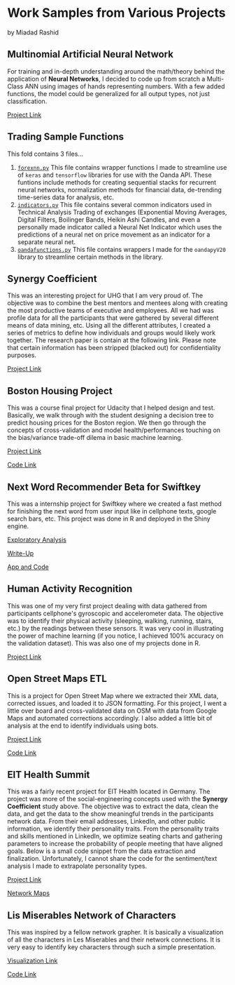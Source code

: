 
# Work Samples from Various Projects

by Miadad Rashid

## Multinomial Artificial Neural Network

For training and in-depth understanding around the math/theory behind the application of **Neural Networks**, I decided to code up from scratch a Multi-Class ANN using images of hands representing numbers.  With a few added functions, the model could be generalized for all output types, not just classification.

[Project Link](https://github.com/thedurphy/Portfolio/blob/master/Deep%20Learning%20Tests/Multinomial%20ANN%20with%20Regularization%20and%20Optimization.ipynb)

## Trading Sample Functions

This fold contains 3 files...
1. [`forexnn.py`](https://github.com/thedurphy/Portfolio/blob/master/Trading%20Sample%20Functions/forexnn.py)
This file contains wrapper functions I made to streamline use of `keras` and `tensorflow` libraries for use with the Oanda API.  These funtions include methods for creating sequential stacks for recurrent neural networks, normalization methods for financial data, de-trending time-series data for analysis, etc.
2. [`indicators.py`](https://github.com/thedurphy/Portfolio/blob/master/Trading%20Sample%20Functions/indicators.py)
This file contains several common indicators used in Technical Analysis Trading of exchanges (Exponential Moving Averages, Digital Filters, Boilinger Bands, Heikin Ashi Candles, and even a personally made indicator called a Neural Net Indicator which uses the predictions of a neural net on price movement as an indicator for a separate neural net.
3. [`oandafunctions.py`](https://github.com/thedurphy/Portfolio/blob/master/Trading%20Sample%20Functions/oandafunctions.py)
This file contains wrappers I made for the `oandapyV20` library to streamline certain methods in the library.

## Synergy Coefficient

This was an interesting project for UHG that I am very proud of.  The objective was to combine the best mentors and mentees along with creating the most productive teams of executive and employees.  All we had was profile data for all the participants that were gathered by several different means of data mining, etc.  Using all the different attributes, I created a series of metrics to define how individuals and groups would likely work together.  The research paper is contain at the following link.  Please note that certain information has been stripped (blacked out) for confidentiality purposes.

[Project Link](https://htmlpreview.github.io/?https://github.com/thedurphy/Portfolio/blob/master/UHN%20NML%20Reasoning.html)

## Boston Housing Project
This was a course final project for Udacity that I helped design and test.  Basically, we walk through with the student designing a decision tree to predict housing prices for the Boston region.  We then go through the concepts of cross-validation and model health/performances touching on the bias/variance trade-off dilema in basic machine learning.

[Project Link](https://github.com/thedurphy/Portfolio/blob/master/boston_housing.pdf)

[Code Link](https://github.com/thedurphy/Portfolio/blob/master/boston_housing.py)

## Next Word Recommender Beta for Swiftkey
This was a internship project for Swiftkey where we created a fast method for finishing the next word from user input like in cellphone texts, google search bars, etc.  This project was done in R and deployed in the Shiny engine.

[Exploratory Analysis](https://rpubs.com/theDurphy/milestone)

[Write-Up](https://rpubs.com/theDurphy/wordpredpres)

[App and Code](https://thedurphy.shinyapps.io/wordpred/)

## Human Activity Recognition
This was one of my very first project dealing with data gathered from participants cellphone's gyroscopic and accelerometer data.  The objective was to identify their physical activity (sleeping, walking, running, stairs, etc.) by the readings between these sensors.  It was very cool in illustrating the power of machine learning (if you notice, I achieved 100% accuracy on the validation dataset).  This was also one of my projects done in R.

[Project Link](https://htmlpreview.github.io/?https://github.com/thedurphy/Portfolio/blob/master/pmlProject.html)

## Open Street Maps ETL
This is a project for Open Street Map where we extracted their XML data, corrected issues, and loaded it to JSON formatting.  For this project, I went a little over board and cross-validated data on OSM with data from Google Maps and automated corrections accordingly.  I also added a little bit of analysis at the end to identify individuals using bots.

[Project Link](https://github.com/thedurphy/Portfolio/blob/master/osmproject.pdf)

[Code Link](https://github.com/thedurphy/Portfolio/blob/master/osmproject.py)

## EIT Health Summit
This was a fairly recent project for EIT Health located in Germany.  The project was more of the social-engineering concepts used with the **Synergy Coefficient** study above.  The objective was to extract the data, clean the data, and get the data to the show meaningful trends in the participants network data.  From their email addresses, LinkedIn, and other public information, we identify their personality traits.  From the personality traits and skills mentioned in LinkedIn, we optimize seating charts and gathering parameters to increase the probability of people meeting that have aligned goals.  Below is a small code snippet from the data extraction and finalization.  Unfortunately, I cannot share the code for the sentiment/text analysis I made to extrapolate personality types.

[Project Link](https://github.com/thedurphy/Portfolio/blob/master/EIT.ipynb)

[Network Maps](https://github.com/thedurphy/Portfolio/blob/master/eit2018graphs.pdf)

## Lis Miserables Network of Characters
This was inspired by a fellow network grapher.  It is basically a visualization of all the characters in Les Miserables and their network connections.  It is very easy to identify key characters through such a simple presentation.

[Visualization Link](https://htmlpreview.github.io/?https://github.com/thedurphy/Portfolio/blob/master/LesMiserables.html)

[Code Link](https://htmlpreview.github.io/?https://github.com/thedurphy/Portfolio/blob/master/lesmis_example.html)
